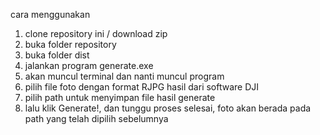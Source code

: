 cara menggunakan

1. clone repository ini / download zip
2. buka folder repository
3. buka folder dist
4. jalankan program generate.exe
5. akan muncul terminal dan nanti muncul program
6. pilih file foto dengan format RJPG hasil dari software DJI
7. pilih path untuk menyimpan file hasil generate
8. lalu klik Generate!, dan tunggu proses selesai, foto akan berada pada path yang telah dipilih sebelumnya